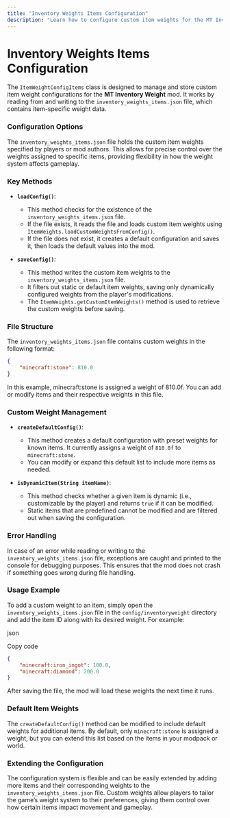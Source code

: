 ```yaml
---
title: "Inventory Weights Items Configuration"
description: "Learn how to configure custom item weights for the MT Inventory Weight mod."
---
```


# **Inventory Weights Items Configuration**

The `ItemWeightConfigItems` class is designed to manage and store custom item weight configurations for the **MT Inventory Weight** mod. It works by reading from and writing to the `inventory_weights_items.json` file, which contains item-specific weight data.

### **Configuration Options**

The `inventory_weights_items.json` file holds the custom item weights specified by players or mod authors. This allows for precise control over the weights assigned to specific items, providing flexibility in how the weight system affects gameplay.

### **Key Methods**

- **`loadConfig()`**:
    - This method checks for the existence of the `inventory_weights_items.json` file.
    - If the file exists, it reads the file and loads custom item weights using `ItemWeights.loadCustomWeightsFromConfig()`.
    - If the file does not exist, it creates a default configuration and saves it, then loads the default values into the mod.

- **`saveConfig()`**:
    - This method writes the custom item weights to the `inventory_weights_items.json` file.
    - It filters out static or default item weights, saving only dynamically configured weights from the player's modifications.
    - The `ItemWeights.getCustomItemWeights()` method is used to retrieve the custom weights before saving.

### **File Structure**

The `inventory_weights_items.json` file contains custom weights in the following format:

```json
{
    "minecraft:stone": 810.0
}
```

In this example, minecraft:stone is assigned a weight of 810.0f. You can add or modify items and their respective weights in this file.

### **Custom Weight Management**

*   **`createDefaultConfig()`**:
    
    *   This method creates a default configuration with preset weights for known items. It currently assigns a weight of `810.0f` to `minecraft:stone`.
    *   You can modify or expand this default list to include more items as needed.
*   **`isDynamicItem(String itemName)`**:
    
    *   This method checks whether a given item is dynamic (i.e., customizable by the player) and returns `true` if it can be modified.
    *   Static items that are predefined cannot be modified and are filtered out when saving the configuration.

### **Error Handling**

In case of an error while reading or writing to the `inventory_weights_items.json` file, exceptions are caught and printed to the console for debugging purposes. This ensures that the mod does not crash if something goes wrong during file handling.

### **Usage Example**

To add a custom weight to an item, simply open the `inventory_weights_items.json` file in the `config/inventoryweight` directory and add the item ID along with its desired weight. For example:

json

Copy code

```json
{     
    "minecraft:iron_ingot": 100.0,
    "minecraft:diamond": 200.0 
}
```

After saving the file, the mod will load these weights the next time it runs.

### **Default Item Weights**

The `createDefaultConfig()` method can be modified to include default weights for additional items. By default, only `minecraft:stone` is assigned a weight, but you can extend this list based on the items in your modpack or world.

### **Extending the Configuration**

The configuration system is flexible and can be easily extended by adding more items and their corresponding weights to the `inventory_weights_items.json` file. Custom weights allow players to tailor the game’s weight system to their preferences, giving them control over how certain items impact movement and gameplay.
